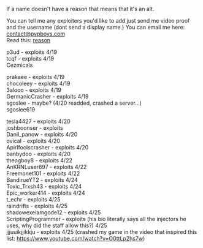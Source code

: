 If a name doesn't have a reason that means that it's an alt.

You can tell me any exploiters you'd like to add just send me video proof and the username (dont send a display name.) 
You can email me here: contact@pvpboys.com
<br />
Read this: <a href="reason">reason</a>
<br />


p3ud - exploits 4/19 <br />
tcqf - exploits 4/19 <br />
Cezmicals

prakaee - exploits 4/19 <br />
chocoleey - exploits 4/19 <br /> 
3alooo - exploits 4/19 <br />
GermanicCrasher - exploits 4/19 <br />
sgoslee - maybe? (4/20 readded, crashed a server...) <br />
sgoslee619  <br />

tesla4427 - exploits 4/20 <br />
joshboonser - exploits <br />
Danil_panow - exploits 4/20 <br />
ovicaI - exploits 4/20 <br />
Apirlfoolscrasher - exploits 4/20 <br />
banbydoo - exploits 4/20 <br />
theogboy8 - exploits 4/22 <br />
AnKRNLuser897 - exploits 4/22 <br />
Freemonet101 - exploits 4/22 <br />
BandirueYT2 -  exploits 4/24 <br />
Toxic_Trxsh43 - exploits 4/24 <br />
Epic_worker414 - exploits 4/24 <br />
t_echr - exploits 4/25 <br />
raindrifts - exploits 4/25 <br />
shadowexeiamgode12 - exploits 4/25 <br />
ScriptingProgrammer - exploits (his bio literally says all the injectors he uses, why did the staff allow this?) 4/25 <br /> 
jjjuuikjjikkju - exploits 4/25 (crashed my game in the video that inspired this list: https://www.youtube.com/watch?v=O0ttLp2hs7w) <br />

